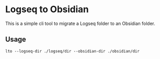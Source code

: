 # Logseq to Obsidian

This is a simple cli tool to migrate a Logseq folder to an Obsidian folder. 

## Usage

```shell
lto --logseq-dir ./logseq/dir --obsidian-dir ./obsidian/dir
```
